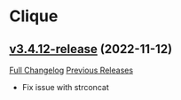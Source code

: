 # Clique

## [v3.4.12-release](https://github.com/jnwhiteh/Clique/tree/v3.4.12-release) (2022-11-12)
[Full Changelog](https://github.com/jnwhiteh/Clique/compare/v3.4.11-release...v3.4.12-release) [Previous Releases](https://github.com/jnwhiteh/Clique/releases)

- Fix issue with strconcat  
